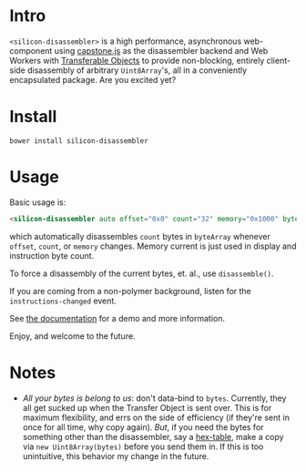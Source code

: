 # Intro

`<silicon-disassembler>` is a high performance, asynchronous web-component using [capstone.js](https://github.com/AlexAltea/capstone.js) as the disassembler backend and Web Workers  with [Transferable Objects](http://www.w3.org/html/wg/drafts/html/master/infrastructure.html#transferable-objects)
 to provide non-blocking, entirely client-side disassembly of arbitrary `Uint8Array`'s, all in a conveniently encapsulated package.  Are you excited yet?

# Install

`bower install silicon-disassembler`

# Usage

Basic usage is:

````html
<silicon-disassembler auto offset="0x0" count="32" memory="0x1000" bytes="[[byteArray]]"></silicon-disassembler>
````

which automatically disassembles `count` bytes in `byteArray` whenever `offset`, `count`, or `memory` changes.  Memory current is just used in display and instruction byte count.

To force a disassembly of the current bytes, et. al., use `disassemble()`.

If you are coming from a non-polymer background, listen for the `instructions-changed` event.

See [the documentation](http://m4b.github.io/silicon-disassembler) for a demo and more information.

Enjoy, and welcome to the future.

# Notes

* _All your bytes is belong to us_: don't data-bind to `bytes`.  Currently, they all get sucked up when the Transfer Object is sent over.  This is for maximum flexibility, and errs on the side of efficiency (if they're sent in once for all time, why copy again).  _But_, if you need the bytes for something other than the disassembler, say a [hex-table](http://github.com/m4b/silicon-hex-table), make a copy via `new Uint8Array(bytes)` before you send them in.  If this is too unintuitive, this behavior my change in the future.
